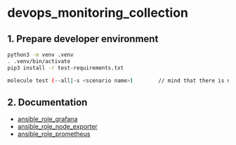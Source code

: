 # devops_monitoring_collection

## 1. Prepare developer environment
```bash
python3 -m venv .venv
. .venv/bin/activate
pip3 install -r test-requirements.txt

molecule test (--all|-s <scenario name>)        // mind that there is no scenario named 'default'
```

## 2. Documentation
* [ansible_role_grafana](roles/ansible_role_grafana/README.md)
* [ansible_role_node_exporter](roles/ansible_role_node_exporter/README.md)
* [ansible_role_prometheus](roles/ansible_role_prometheus/README.md)
